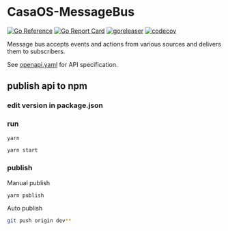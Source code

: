 # CasaOS-MessageBus

[![Go Reference](https://pkg.go.dev/badge/github.com/IceWhaleTech/CasaOS-MessageBus.svg)](https://pkg.go.dev/github.com/IceWhaleTech/CasaOS-MessageBus) [![Go Report Card](https://goreportcard.com/badge/github.com/IceWhaleTech/CasaOS-MessageBus)](https://goreportcard.com/report/github.com/IceWhaleTech/CasaOS-MessageBus) [![goreleaser](https://github.com/IceWhaleTech/CasaOS-MessageBus/actions/workflows/release.yml/badge.svg)](https://github.com/IceWhaleTech/CasaOS-MessageBus/actions/workflows/release.yml) [![codecov](https://codecov.io/gh/IceWhaleTech/CasaOS-MessageBus/branch/main/graph/badge.svg?token=U4S4ZSZAL9)](https://codecov.io/gh/IceWhaleTech/CasaOS-MessageBus)

Message bus accepts events and actions from various sources and delivers them to subscribers.

See [openapi.yaml](./api/message_bus/openapi.yaml) for API specification.




## publish api to npm

### edit version in package.json

### run
```bash
yarn

yarn start
```

### publish

Manual publish
```bash
yarn publish
```

Auto publish
```bash 
git push origin dev**
```